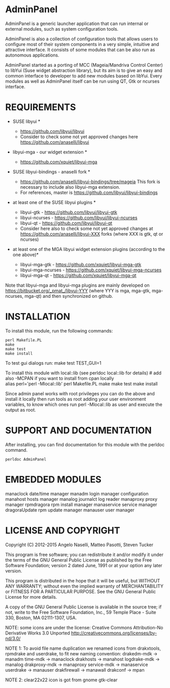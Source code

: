 # AdminPanel #

AdminPanel is a generic launcher application that can run 
internal or external modules, such as system configuration tools.

AdminPanel is also a collection of configuration tools that allows
users to configure most of their system components in a very simple, 
intuitive and attractive interface. It consists of some modules 
that can be also run as autonomous applications.

AdminPanel started as a porting of MCC (Mageia/Mandriva Control Center)
to libYui (Suse widget abstraction library), but its aim is to give 
an easy and common interface to developer to add new modules based
on libYui. Every modules as well as AdminPanel itself can be run
using QT, Gtk or ncurses interface.

# REQUIREMENTS #
* SUSE libyui *
    * https://github.com/libyui/libyui
    * Consider to check some not yet approved changes here https://github.com/anaselli/libyui

* libyui-mga - our widget extension *
    * https://github.com/xquiet/libyui-mga

* SUSE libyui-bindings - anaselli fork *
    * https://github.com/anaselli/libyui-bindings/tree/mageia
      This fork is necessary to include also libyui-mga extension.
    * For references, master is https://github.com/libyui/libyui-bindings

* at least one of the SUSE libyui plugins *
    * libyui-gtk     - https://github.com/libyui/libyui-gtk
    * libyui-ncurses - https://github.com/libyui/libyui-ncurses
    * libyui-qt      - https://github.com/libyui/libyui-qt
    * Consider here also to check some not yet approved changes at
      https://github.com/anaselli/libyui-XXX forks (where XXX is
      gtk, qt or ncurses)

* at least one of the MGA libyui widget extension plugins (according to the one above)*
    * libyui-mga-gtk     - https://github.com/xquiet/libyui-mga-gtk
    * libyui-mga-ncurses - https://github.com/xquiet/libyui-mga-ncurses
    * libyui-mga-qt      - https://github.com/xquiet/libyui-mga-qt

Note that libyui-mga and libyui-mga plugins are mainly developed
on https://bitbucket.org/_pmat_/libyui-YYY (where YYY is mga,
mga-gtk, mga-ncurses, mga-qt) and then synchronized on github.

# INSTALLATION #

To install this module, run the following commands:

	perl Makefile.PL
	make
	make test
	make install

To test gui dialogs run:
	make test TEST_GUI=1

To install this module with local::lib (see perldoc local::lib for 
details)
	# add also -MCPAN if you want to install from cpan locally	
	alias perl='perl -Mlocal::lib'
	perl Makefile.PL
	make
	make test
	make install

Since admin panel works with root privileges you can do the above
and install it locally then run tools as root adding your user environment
variables, to know which ones run perl -Mlocal::lib as user and
execute the output as root.


# SUPPORT AND DOCUMENTATION #

After installing, you can find documentation for this module with the
perldoc command.

    perldoc AdminPanel


# EMBEDDED MODULES #

manaclock	date/time manager
manadm		login manager configuration
manahost	hosts manager
manalog		journalct log reader
manaproxy	proxy manager
rpmdragora	rpm install manager
manaservice	service manager
dragoraUpdate	rpm update manager
manauser	user manager


# LICENSE AND COPYRIGHT #

Copyright (C) 2012-2015 Angelo Naselli, Matteo Pasotti, Steven Tucker

This program is free software; you can redistribute it and/or modify
it under the terms of the GNU General Public License as published by
the Free Software Foundation; version 2 dated June, 1991 or at your option
any later version.

This program is distributed in the hope that it will be useful,
but WITHOUT ANY WARRANTY; without even the implied warranty of
MERCHANTABILITY or FITNESS FOR A PARTICULAR PURPOSE.  See the
GNU General Public License for more details.

A copy of the GNU General Public License is available in the source tree;
if not, write to the Free Software Foundation, Inc.,
59 Temple Place - Suite 330, Boston, MA 02111-1307, USA.

NOTE: some icons are under the license:
Creative Commons Attribution-No Derivative Works 3.0 Unported 
http://creativecommons.org/licenses/by-nd/3.0/

NOTE 1: 
To avoid file name duplication we renamed icons from drakxtools,
rpmdrake and userdrake, to fit new naming convention:
drakedm-mdk   -> manadm
time-mdk      -> manaclock
drakhosts     -> manahost
logdrake-mdk  -> manalog
drakproxy-mdk -> manaproxy
service-mdk   -> manaservice
userdrake     -> manauser
drakfirewall  -> manawall
drakconf      -> mpan

NOTE 2: 
clear22x22 icon is got from gnome gtk-clear

